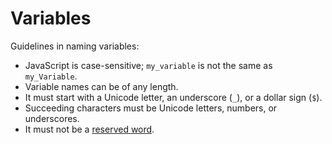 # Variables

Guidelines in naming variables:

- JavaScript is case-sensitive; `my_variable` is not the same as `my_Variable`.
- Variable names can be of any length.
- It must start with a Unicode letter, an underscore (`_`), or a dollar sign (`$`).
- Succeeding characters must be Unicode letters, numbers, or underscores.
- It must not be a [reserved word](http://www.ecma-international.org/ecma-262/5.1/#sec-7.6.1).